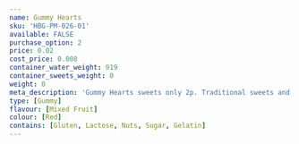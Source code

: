 ```yaml
---
name: Gummy Hearts
sku: 'HBG-PM-026-01'
available: FALSE
purchase_option: 2
price: 0.02
cost_price: 0.008
container_water_weight: 919
container_sweets_weight: 0
weight: 0
meta_description: 'Gummy Hearts sweets only 2p. Traditional sweets and more at Humbugs Confectionery Store. Specialists in satisfying your sweet tooth!'
type: [Gummy]
flavour: [Mixed Fruit]
colour: [Red]
contains: [Gluten, Lactose, Nuts, Sugar, Gelatin]
---
```

